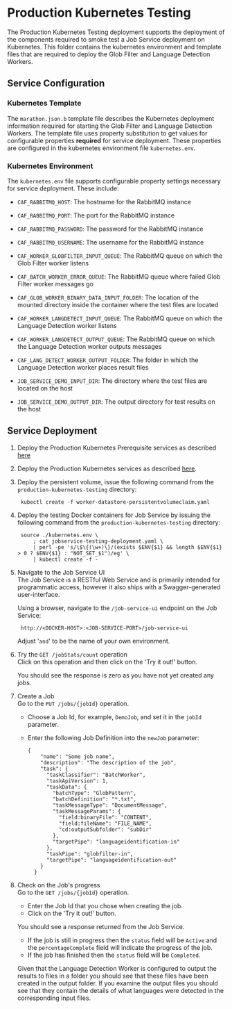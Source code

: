 # Production Kubernetes Testing

The Production Kubernetes Testing deployment supports the deployment of the components required to smoke test a Job Service deployment on Kubernetes. This folder contains the kubernetes environment and template files that are required to deploy the Glob Filter and Language Detection Workers.

## Service Configuration

### Kubernetes Template
The `marathon.json.b` template file describes the Kubernetes deployment information required for starting the Glob Filter and Language Detection Workers. The template file uses property substitution to get values for configurable properties **required** for service deployment. These properties are configured in the kubernetes environment file `kubernetes.env`.

### Kubernetes Environment
The `kubernetes.env` file supports configurable property settings necessary for service deployment. These include:

- `CAF_RABBITMQ_HOST`: The hostname for the RabbitMQ instance
- `CAF_RABBITMQ_PORT`: The port for the RabbitMQ instance
- `CAF_RABBITMQ_PASSWORD`: The password for the RabbitMQ instance
- `CAF_RABBITMQ_USERNAME`: The username for the RabbitMQ instance

- `CAF_WORKER_GLOBFILTER_INPUT_QUEUE`: The RabbitMQ queue on which the Glob Filter worker listens
- `CAF_BATCH_WORKER_ERROR_QUEUE`: The RabbitMQ queue where failed Glob Filter worker messages go
- `CAF_GLOB_WORKER_BINARY_DATA_INPUT_FOLDER`: The location of the mounted directory inside the container where the test files are located

- `CAF_WORKER_LANGDETECT_INPUT_QUEUE`: The RabbitMQ queue on which the Language Detection worker listens
- `CAF_WORKER_LANGDETECT_OUTPUT_QUEUE`: The RabbitMQ queue on which the Language Detection worker outputs messages
- `CAF_LANG_DETECT_WORKER_OUTPUT_FOLDER`: The folder in which the Language Detection worker places result files

- `JOB_SERVICE_DEMO_INPUT_DIR`: The directory where the test files are located on the host
- `JOB_SERVICE_DEMO_OUTPUT_DIR`: The output directory for test results on the host

## Service Deployment

1. Deploy the Production Kubernetes Prerequisite services as described [here](../production-kubernetes-prerequisites/README.md)

2. Deploy the Production Kubernetes services as described [here](../production-kubernetes/README.md).

3. Deploy the persistent volume, issue the following command from the `production-kubernetes-testing` directory:

        kubectl create -f worker-datastore-persistentvolumeclaim.yaml

4. Deploy the testing Docker containers for Job Service by issuing the following command from the `production-kubernetes-testing` directory:

		source ./kubernetes.env \
            ; cat jobservice-testing-deployment.yaml \
            | perl -pe 's/\$\{(\w+)\}/(exists $ENV{$1} && length $ENV{$1} > 0 ? $ENV{$1} : "NOT_SET_$1")/eg' \
            | kubectl create -f -

5. Navigate to the Job Service UI  
    The Job Service is a RESTful Web Service and is primarily intended for programmatic access, however it also ships with a Swagger-generated user-interface.

    Using a browser, navigate to the `/job-service-ui` endpoint on the Job Service:  

        http://<DOCKER-HOST>:<JOB-SERVICE-PORT>/job-service-ui

    Adjust '<DOCKER-HOST>` and `<JOB-SERVICE-PORT>' to be the name of your own environment.

6. Try the `GET /jobStats/count` operation  
    Click on this operation and then click on the 'Try it out!' button.

    You should see the response is zero as you have not yet created any jobs.

7. Create a Job  
    Go to the `PUT /jobs/{jobId}` operation.

    - Choose a Job Id, for example, `DemoJob`, and set it in the `jobId` parameter.
    - Enter the following Job Definition into the `newJob` parameter:

        <pre><code>{
          "name": "Some job name",
          "description": "The description of the job",
          "task": {
            "taskClassifier": "BatchWorker",
            "taskApiVersion": 1,
            "taskData": {
              "batchType": "GlobPattern",
              "batchDefinition": "*.txt",
              "taskMessageType": "DocumentMessage",
              "taskMessageParams": {
                "field:binaryFile": "CONTENT",
                "field:fileName": "FILE_NAME",
                "cd:outputSubfolder": "subDir"
              },
              "targetPipe": "languageidentification-in"
            },
            "taskPipe": "globfilter-in",
            "targetPipe": "languageidentification-out"
          }
        }</code></pre>

8. Check on the Job's progress  
    Go to the `GET /jobs/{jobId}` operation.

    - Enter the Job Id that you chose when creating the job.
    - Click on the 'Try it out!' button.

    You should see a response returned from the Job Service.
    - If the job is still in progress then the `status` field will be `Active` and the `percentageComplete` field will indicate the progress of the job.
    - If the job has finished then the `status` field will be `Completed`.

    Given that the Language Detection Worker is configured to output the results to files in a folder you should see that these files have been created in the output folder.  If you examine the output files you should see that they contain the details of what languages were detected in the corresponding input files.